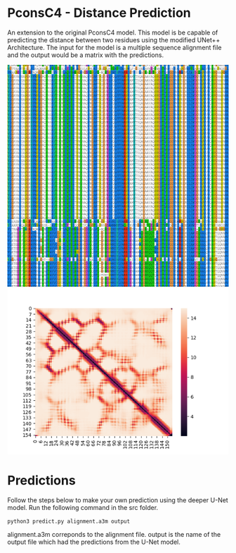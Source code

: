 # PconsC4 - Distance Prediction

An extension to the original PconsC4 model. This model is be capable of predicting the distance between two residues using the modified UNet++ Architecture.
The input for the model is a multiple sequence alignment file and the output would be a matrix with the predictions.

![Input Multiple Sequence Alignemnt](/src/images/MSA.png)
![Output Heatmap](/src/images/2.png)

# Predictions

Follow the steps below to make your own prediction using the deeper U-Net model.
Run the following command in the src folder.

```python3
python3 predict.py alignment.a3m output
```

alignment.a3m correponds to the alignment file. 
output is the name of the output file which had the predictions from the U-Net model. 
